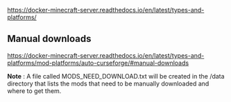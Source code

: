 https://docker-minecraft-server.readthedocs.io/en/latest/types-and-platforms/

## Manual downloads
https://docker-minecraft-server.readthedocs.io/en/latest/types-and-platforms/mod-platforms/auto-curseforge/#manual-downloads

**Note** : A file called MODS_NEED_DOWNLOAD.txt will be created in the /data directory that lists the mods that need to be manually downloaded and where to get them.